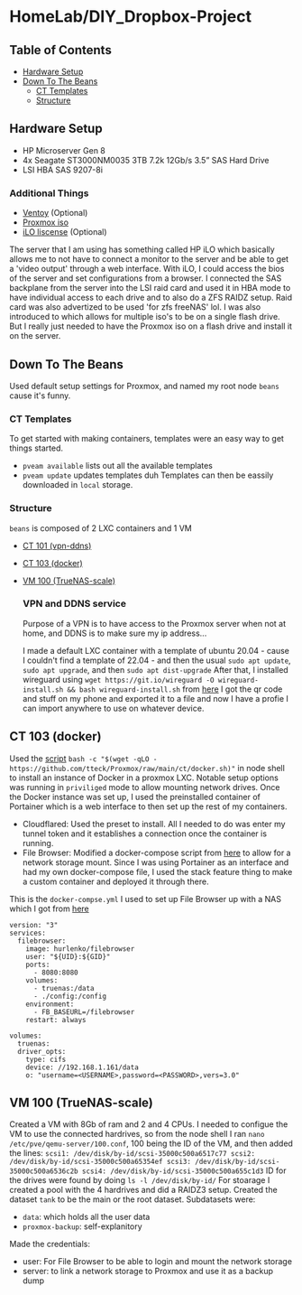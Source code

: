 # HomeLab/DIY_Dropbox-Project

## Table of Contents
- [Hardware Setup](#hardware-setup)
- [Down To The Beans](#down-to-the-beans)
  - [CT Templates](#ct-templates)
  - [Structure](#structure)


## Hardware Setup
- HP Microserver Gen 8
- 4x Seagate ST3000NM0035 3TB 7.2k 12Gb/s 3.5” SAS Hard Drive
- LSI HBA SAS 9207-8i
### Additional Things
- [Ventoy](https://sourceforge.net/projects/ventoy/) (Optional)
- [Proxmox iso](https://www.proxmox.com/en/downloads/proxmox-virtual-environment/iso)
- [iLO liscense](https://support.hpe.com/hpesc/public/docDisplay?docId=sd00001039en_us&docLocale=en_US&page=GUID-821C2C6D-BCBF-408B-93F9-641EFFB16E29.html) (Optional)

The server that I am using has something called HP iLO which basically allows me to not have to connect a monitor to the server and be able to get a 'video output' through a web interface. With iLO, I could access the bios of the server and set configurations from a browser. 
I connected the SAS backplane from the server into the LSI raid card and used it in HBA mode to have individual access to each drive and to also do a ZFS RAIDZ setup. Raid card was also advertized to be used 'for zfs freeNAS' lol.
I was also introduced to which allows for multiple iso's to be on a single flash drive. But I really just needed to have the Proxmox iso on a flash drive and install it on the server.

## Down To The Beans
Used default setup settings for Proxmox, and named my root node `beans` cause it's funny.

### CT Templates
To get started with making containers, templates were an easy way to get things started.
- `pveam available` lists out all the available templates
- `pveam update` updates templates duh
Templates can then be eassily downloaded in `local` storage.

### Structure
`beans` is composed of 2 LXC containers and 1 VM
- [CT 101 (vpn-ddns)](#vpn-and-ddns-service)
- [CT 103 (docker)](#ct-103-(docker))
- [VM 100 (TrueNAS-scale)](#VM-100-(TrueNAS-scale))

  ### VPN and DDNS service
  Purpose of a VPN is to have access to the Proxmox server when not at home, and DDNS is to make sure my ip address...
  
  I made a default LXC container with a template of ubuntu 20.04 - cause I couldn't find a template of 22.04 - and then the usual `sudo apt update`, `sudo apt upgrade`, and then `sudo apt dist-upgrade`
  After that, I installed wireguard using `wget https://git.io/wireguard -O wireguard-install.sh && bash wireguard-install.sh` from [here](https://github.com/Nyr/wireguard-install)
  I got the qr code and stuff on my phone and exported it to a file and now I have a profie I can import anywhere to use on whatever device.

## CT 103 (docker)
Used the [script](https://helper-scripts.com/scripts?id=Docker) `bash -c "$(wget -qLO - https://github.com/tteck/Proxmox/raw/main/ct/docker.sh)"` in node shell to install an instance of Docker in a proxmox LXC. 
Notable setup options was running in `priviliged` mode to allow mounting network drives.
Once the Docker instance was set up, I used the preinstalled container of Portainer which is a web interface to then set up the rest of my containers. 
- Cloudflared: Used the preset to install. All I needed to do was enter my tunnel token and it establishes a connection once the container is running.
- File Browser: Modified a docker-compose script from [here](https://hub.docker.com/r/hurlenko/filebrowser) to allow for a network storage mount. Since I was using Portainer as an interface and had my own docker-compose file, I used the stack feature thing to make a custom container and deployed it through there.

This is the `docker-compse.yml` I used to set up File Browser up with a NAS which I got from [here](https://www.youtube.com/watch?v=UfKUtllcmxI&t=359s)
```
version: "3"
services:
  filebrowser:
    image: hurlenko/filebrowser
    user: "${UID}:${GID}"
    ports:
      - 8080:8080
    volumes:
      - truenas:/data
      - ./config:/config
    environment:
      - FB_BASEURL=/filebrowser
    restart: always

volumes:
  truenas:
  driver_opts:
    type: cifs
    device: //192.168.1.161/data
    o: "username=<USERNAME>,password=<PASSWORD>,vers=3.0"
```
## VM 100 (TrueNAS-scale)
Created a VM with 8Gb of ram and 2 and 4 CPUs. I needed to configue the VM to use the connected hardrives, so from the node shell I ran `nano /etc/pve/qemu-server/100.conf`, 100 being the ID of the VM, and then added the lines:
`
scsi1: /dev/disk/by-id/scsi-35000c500a6517c77
scsi2: /dev/disk/by-id/scsi-35000c500a65354ef
scsi3: /dev/disk/by-id/scsi-35000c500a6536c2b
scsi4: /dev/disk/by-id/scsi-35000c500a655c1d3
`
ID for the drives were found by doing `ls -l /dev/disk/by-id/`
For stoarage I created a pool with the 4 hardrives and did a RAIDZ3 setup. 
Created the dataset `tank` to be the main or the root dataset. Subdatasets were:
- `data`: which holds all the user data
- `proxmox-backup`: self-explanitory

Made the credentials:
- user: For File Browser to be able to login and mount the network storage
- server: to link a network storage to Proxmox and use it as a backup dump

